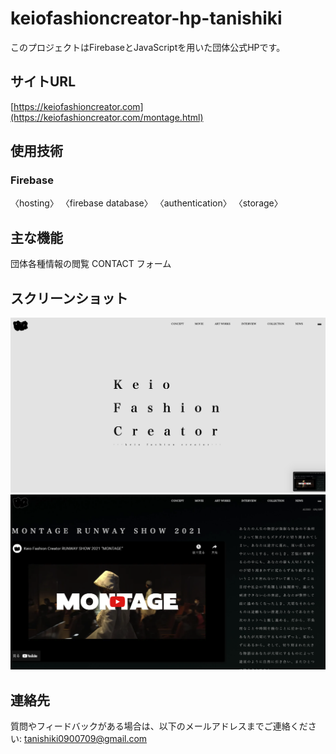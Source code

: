 # keiofashioncreator-hp-tanishiki
このプロジェクトはFirebaseとJavaScriptを用いた団体公式HPです。

## サイトURL
[https://keiofashioncreator.com](https://keiofashioncreator.com/montage.html)

## 使用技術
### Firebase
〈hosting〉
〈firebase database〉
〈authentication〉
〈storage〉


## 主な機能
団体各種情報の閲覧
CONTACT フォーム


## スクリーンショット
![ホーム画面](public/img/README-img/スクショ1.png)
![2021特設ページ](public/img/README-img/スクショ2.png)

## 連絡先
質問やフィードバックがある場合は、以下のメールアドレスまでご連絡ください: tanishiki0900709@gmail.com

